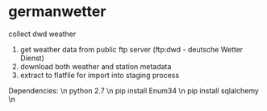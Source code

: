 # germanwetter
collect dwd weather

1. get weather data from public ftp server (ftp:dwd - deutsche Wetter Dienst)
2. download both weather and station metadata
3. extract to flatfile for import into staging process
      
Dependencies: \n
python 2.7 \n
pip install Enum34 \n
pip install sqlalchemy \n

